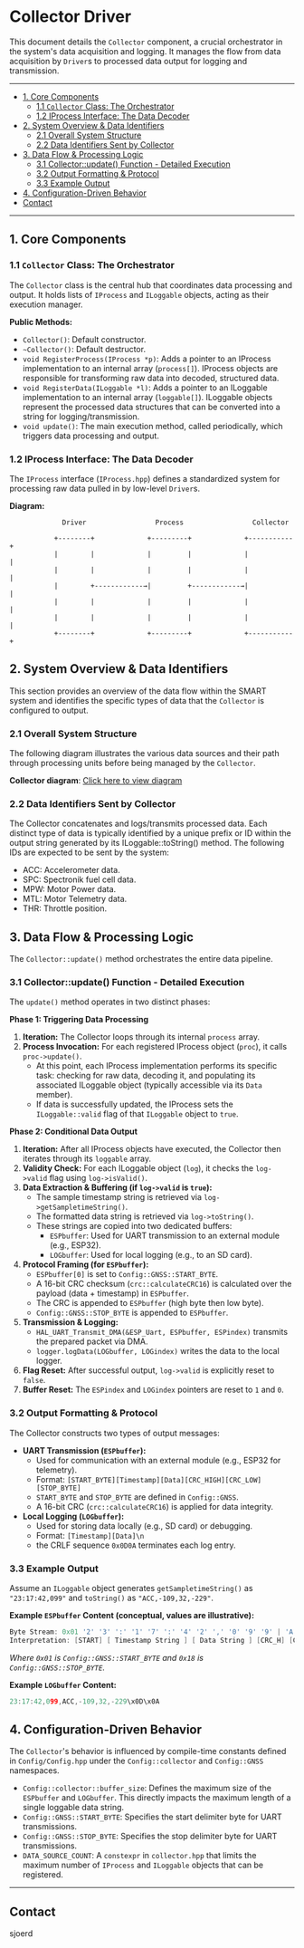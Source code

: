 # Collector Driver

This document details the `Collector` component, a crucial orchestrator in the system's data acquisition and logging. It manages the flow from data acquisition by `Driver`s to processed data output for logging and transmission.

---

<!--TOC-->

* [1. Core Components](#1-core-components)
  * [1.1 `Collector` Class: The Orchestrator](#11-collector-class-the-orchestrator)
  * [1.2 IProcess Interface: The Data Decoder](#12-iprocess-interface-the-data-decoder)
* [2. System Overview & Data Identifiers](#2-system-overview--data-identifiers)
  * [2.1 Overall System Structure](#21-overall-system-structure)
  * [2.2 Data Identifiers Sent by Collector](#22-data-identifiers-sent-by-collector)
* [3. Data Flow & Processing Logic](#3-data-flow--processing-logic)
  * [3.1 Collector::update() Function - Detailed Execution](#31-collectorupdate-function---detailed-execution)
  * [3.2 Output Formatting & Protocol](#32-output-formatting--protocol)
  * [3.3 Example Output](#33-example-output)
* [4. Configuration-Driven Behavior](#4-configuration-driven-behavior)
* [Contact](#contact)

<!--TOC-->

---

## 1. Core Components

### 1.1 `Collector` Class: The Orchestrator

The `Collector` class is the central hub that coordinates data processing and output. It holds lists of `IProcess` and `ILoggable` objects, acting as their execution manager.

**Public Methods:**

* `Collector()`: Default constructor.
* `~Collector()`: Default destructor.
* `void RegisterProcess(IProcess *p)`: Adds a pointer to an IProcess implementation to an internal array (`process[]`). IProcess objects are responsible for transforming raw data into decoded, structured data.
* `void RegisterData(ILoggable *l)`: Adds a pointer to an ILoggable implementation to an internal array (`loggable[]`). ILoggable objects represent the processed data structures that can be converted into a string for logging/transmission.
* `void update()`: The main execution method, called periodically, which triggers data processing and output.

### 1.2 IProcess Interface: The Data Decoder

The `IProcess` interface (`IProcess.hpp`) defines a standardized system for processing raw data pulled in by low-level `Driver`s.

**Diagram:**

```
             Driver                 Process                 Collector

           +--------+             +---------+             +-----------+
           |        |             |         |             |           |
           |        |             |         |             |           |
           |        +------------→|         +------------→|           |
           |        |             |         |             |           |
           |        |             |         |             |           |
           +--------+             +---------+             +-----------+
```

## 2. System Overview & Data Identifiers

This section provides an overview of the data flow within the SMART system and identifies the specific types of data that the `Collector` is configured to output.

### 2.1 Overall System Structure

The following diagram illustrates the various data sources and their path through processing units before being managed by the `Collector`.

**Collector diagram**: [Click here to view diagram](https://gitlab.com/hydromotive/2425-acquistionmodule-dev/-/wikis/Drivers/Collector/Diagram)

### 2.2 Data Identifiers Sent by Collector

The Collector concatenates and logs/transmits processed data. Each distinct type of data is typically identified by a unique prefix or ID within the output string generated by its ILoggable::toString() method. The following IDs are expected to be sent by the system:

* ACC: Accelerometer data.
* SPC: Spectronik fuel cell data.
* MPW: Motor Power data.
* MTL: Motor Telemetry data.
* THR: Throttle position.

## 3. Data Flow & Processing Logic

The `Collector::update()` method orchestrates the entire data pipeline.

### 3.1 Collector::update() Function - Detailed Execution

The `update()` method operates in two distinct phases:

**Phase 1: Triggering Data Processing**

1. **Iteration:** The Collector loops through its internal `process` array.
2. **Process Invocation:** For each registered IProcess object (`proc`), it calls `proc->update()`.
   * At this point, each IProcess implementation performs its specific task: checking for raw data, decoding it, and populating its associated ILoggable object (typically accessible via its `Data` member).
   * If data is successfully updated, the IProcess sets the `ILoggable::valid` flag of that `ILoggable` object to `true`.

**Phase 2: Conditional Data Output**

1. **Iteration:** After all IProcess objects have executed, the Collector then iterates through its `loggable` array.
2. **Validity Check:** For each ILoggable object (`log`), it checks the `log->valid` flag using `log->isValid()`.
3. **Data Extraction & Buffering (if `log->valid` is `true`):**
   * The sample timestamp string is retrieved via `log->getSampletimeString()`.
   * The formatted data string is retrieved via `log->toString()`.
   * These strings are copied into two dedicated buffers:
     * `ESPbuffer`: Used for UART transmission to an external module (e.g., ESP32).
     * `LOGbuffer`: Used for local logging (e.g., to an SD card).
4. **Protocol Framing (for `ESPbuffer`):**
   * `ESPbuffer[0]` is set to `Config::GNSS::START_BYTE`.
   * A 16-bit CRC checksum (`crc::calculateCRC16`) is calculated over the payload (data + timestamp) in `ESPbuffer`.
   * The CRC is appended to `ESPbuffer` (high byte then low byte).
   * `Config::GNSS::STOP_BYTE` is appended to `ESPbuffer`.
5. **Transmission & Logging:**
   * `HAL_UART_Transmit_DMA(&ESP_Uart, ESPbuffer, ESPindex)` transmits the prepared packet via DMA.
   * `logger.logData(LOGbuffer, LOGindex)` writes the data to the local logger.
6. **Flag Reset:** After successful output, `log->valid` is explicitly reset to `false`.
7. **Buffer Reset:** The `ESPindex` and `LOGindex` pointers are reset to `1` and `0`.

### 3.2 Output Formatting & Protocol

The Collector constructs two types of output messages:

* **UART Transmission (`ESPbuffer`):**
  * Used for communication with an external module (e.g., ESP32 for telemetry).
  * Format: `[START_BYTE][Timestamp][Data][CRC_HIGH][CRC_LOW][STOP_BYTE]`
  * `START_BYTE` and `STOP_BYTE` are defined in `Config::GNSS`.
  * A 16-bit CRC (`crc::calculateCRC16`) is applied for data integrity.
* **Local Logging (`LOGbuffer`):**
  * Used for storing data locally (e.g., SD card) or debugging.
  * Format: `[Timestamp][Data]\n`
  * the CRLF sequence `0x0D0A` terminates each log entry.

### 3.3 Example Output

Assume an `ILoggable` object generates `getSampletimeString()` as `"23:17:42,099"` and `toString()` as `"ACC,-109,32,-229"`.

**Example `ESPbuffer` Content (conceptual, values are illustrative):**

```c++
Byte Stream: 0x01 '2' '3' ':' '1' '7' ':' '4' '2' ',' '0' '9' '9' | 'A' 'C' 'C' ',' '-' '1' '0' '9' ',' '3' '2' ',' '-' '2' '2' '9' 0x12 0x34 0x18
Interpretation: [START] [ Timestamp String ] [ Data String ] [CRC_H] [CRC_L] [STOP]
```

_Where `0x01` is `Config::GNSS::START_BYTE` and `0x18` is `Config::GNSS::STOP_BYTE`._

**Example `LOGbuffer` Content:**

```c++
23:17:42,099,ACC,-109,32,-229\x0D\x0A
```

## 4. Configuration-Driven Behavior

The `Collector`'s behavior is influenced by compile-time constants defined in `Config/Config.hpp` under the `Config::collector` and `Config::GNSS` namespaces.

* `Config::collector::buffer_size`: Defines the maximum size of the `ESPbuffer` and `LOGbuffer`. This directly impacts the maximum length of a single loggable data string.
* `Config::GNSS::START_BYTE`: Specifies the start delimiter byte for UART transmissions.
* `Config::GNSS::STOP_BYTE`: Specifies the stop delimiter byte for UART transmissions.
* `DATA_SOURCE_COUNT`: A `constexpr` in `collector.hpp` that limits the maximum number of `IProcess` and `ILoggable` objects that can be registered.

---

## Contact

sjoerd